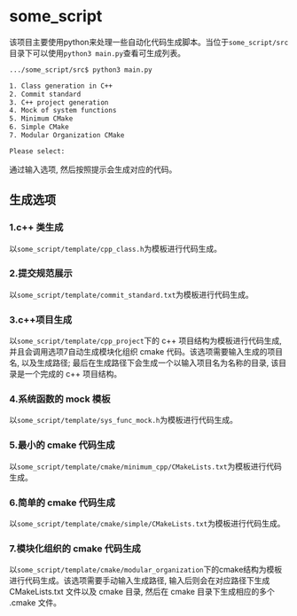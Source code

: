 # some_script

该项目主要使用python来处理一些自动化代码生成脚本。当位于`some_script/src`目录下可以使用`python3 main.py`查看可生成列表。

```bash
.../some_script/src$ python3 main.py 

1. Class generation in C++
2. Commit standard
3. C++ project generation
4. Mock of system functions
5. Minimum CMake
6. Simple CMake
7. Modular Organization CMake

Please select:
```

通过输入选项, 然后按照提示会生成对应的代码。



## 生成选项

### 1.c++ 类生成

以`some_script/template/cpp_class.h`为模板进行代码生成。

### 2.提交规范展示

以`some_script/template/commit_standard.txt`为模板进行代码生成。

### 3.c++项目生成

以`some_script/template/cpp_project`下的 c++ 项目结构为模板进行代码生成, 并且会调用选项7自动生成模块化组织 cmake 代码。该选项需要输入生成的项目名, 以及生成路径; 最后在生成路径下会生成一个以输入项目名为名称的目录, 该目录是一个完成的 c++ 项目结构。

### 4.系统函数的 mock 模板

以`some_script/template/sys_func_mock.h`为模板进行代码生成。

### 5.最小的 cmake 代码生成

以`some_script/template/cmake/minimum_cpp/CMakeLists.txt`为模板进行代码生成。

### 6.简单的 cmake 代码生成

以`some_script/template/cmake/simple/CMakeLists.txt`为模板进行代码生成。

### 7.模块化组织的 cmake 代码生成

以`some_script/template/cmake/modular_organization`下的cmake结构为模板进行代码生成。该选项需要手动输入生成路径, 输入后则会在对应路径下生成 CMakeLists.txt 文件以及 cmake 目录, 然后在 cmake 目录下生成相应的多个 .cmake 文件。